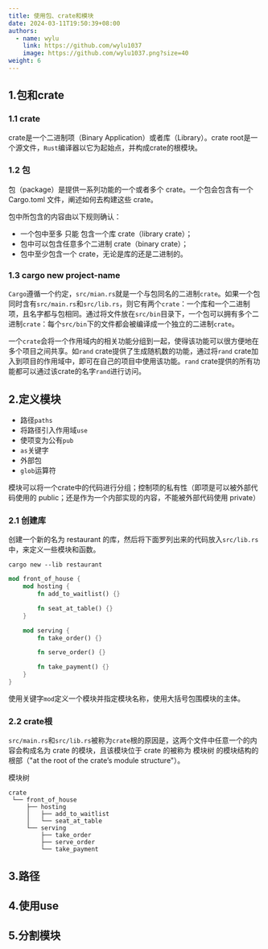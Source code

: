 ```yaml
---
title: 使用包、crate和模块
date: 2024-03-11T19:50:39+08:00
authors:
  - name: wylu
    link: https://github.com/wylu1037
    image: https://github.com/wylu1037.png?size=40
weight: 6
---
```


## 1.包和crate
### 1.1 crate
crate是一个二进制项（Binary Application）或者库（Library）。crate root是一个源文件，`Rust`编译器以它为起始点，并构成crate的根模块。

### 1.2 包
包（package）是提供一系列功能的一个或者多个 crate。一个包会包含有一个 Cargo.toml 文件，阐述如何去构建这些 crate。

包中所包含的内容由以下规则确认：
+ 一个包中至多 只能 包含一个库 crate（library crate）；
+ 包中可以包含任意多个二进制 crate（binary crate）；
+ 包中至少包含一个 crate，无论是库的还是二进制的。

### 1.3 cargo new project-name
`Cargo`遵循一个约定，`src/mian.rs`就是一个与包同名的二进制`crate`。如果一个包同时含有`src/main.rs`和`src/lib.rs`，则它有两个`crate`：一个库和一个二进制项，且名字都与包相同。通过将文件放在`src/bin`目录下，一个包可以拥有多个二进制`crate`：每个`src/bin`下的文件都会被编译成一个独立的二进制`crate`。

一个`crate`会将一个作用域内的相关功能分组到一起，使得该功能可以很方便地在多个项目之间共享。如`rand` crate提供了生成随机数的功能，通过将`rand` crate加入到项目的作用域中，即可在自己的项目中使用该功能。`rand` crate提供的所有功能都可以通过该crate的名字`rand`进行访问。

## 2.定义模块
+ 路径`paths`
+ 将路径引入作用域`use`
+ 使项变为公有`pub`
+ `as`关键字
+ 外部包
+ `glob`运算符

模块可以将一个crate中的代码进行分组；控制项的私有性（即项是可以被外部代码使用的 public；还是作为一个内部实现的内容，不能被外部代码使用 private）

### 2.1 创建库
创建一个新的名为 restaurant 的库，然后将下面罗列出来的代码放入`src/lib.rs`中，来定义一些模块和函数。
```shell
cargo new --lib restaurant
```

```rust
mod front_of_house {
    mod hosting {
        fn add_to_waitlist() {}

        fn seat_at_table() {}
    }

    mod serving {
        fn take_order() {}

        fn serve_order() {}

        fn take_payment() {}
    }
}
```
使用关键字`mod`定义一个模块并指定模块名称，使用大括号包围模块的主体。

### 2.2 crate根
`src/main.rs`和`src/lib.rs`被称为`crate`根的原因是，这两个文件中任意一个的内容会构成名为 crate 的模块，且该模块位于 crate 的被称为 模块树 的模块结构的根部（"at the root of the crate’s module structure"）。

模块树
```shell
crate
 └── front_of_house
     ├── hosting
     │   ├── add_to_waitlist
     │   └── seat_at_table
     └── serving
         ├── take_order
         ├── serve_order
         └── take_payment
```

## 3.路径

## 4.使用use

## 5.分割模块
